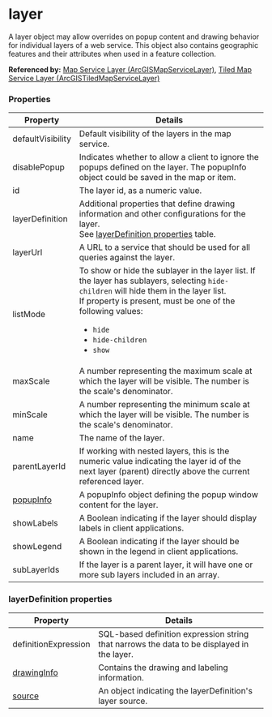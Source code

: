 # layer

A layer object may allow overrides on popup content and drawing behavior for individual layers of a web service. This object also contains geographic features and their attributes when used in a feature collection.

**Referenced by:** [Map Service Layer (ArcGISMapServiceLayer)](mapServiceLayer.md), [Tiled Map Service Layer (ArcGISTiledMapServiceLayer)](tiledMapServiceLayer.md)

### Properties

| Property | Details
| --- | ---
| defaultVisibility | Default visibility of the layers in the map service.
| disablePopup | Indicates whether to allow a client to ignore the popups defined on the layer. The popupInfo object could be saved in the map or item.
| id | The layer id, as a numeric value.
| layerDefinition | Additional properties that define drawing information and other configurations for the layer.<br>See [layerDefinition properties](#layerdefinition-properties) table.
| layerUrl | A URL to a service that should be used for all queries against the layer.
| listMode | To show or hide the sublayer in the layer list. If the layer has sublayers, selecting `hide-children` will hide them in the layer list.<br>If property is present, must be one of the following values: <ul><li>`hide`</li><li>`hide-children`</li><li>`show`</li></ul>
| maxScale | A number representing the maximum scale at which the layer will be visible. The number is the scale's denominator.
| minScale | A number representing the minimum scale at which the layer will be visible. The number is the scale's denominator.
| name | The name of the layer.
| parentLayerId | If working with nested layers, this is the numeric value indicating the layer id of the next layer (parent) directly above the current referenced layer.
| [popupInfo](popupInfo.md) | A popupInfo object defining the popup window content for the layer.
| showLabels | A Boolean indicating if the layer should display labels in client applications.
| showLegend | A Boolean indicating if the layer should be shown in the legend in client applications.
| subLayerIds | If the layer is a parent layer, it will have one or more sub layers included in an array.


### layerDefinition properties

| Property | Details
| --- | ---
| definitionExpression | SQL-based definition expression string that narrows the data to be displayed in the layer.
| [drawingInfo](drawingInfo.md) | Contains the drawing and labeling information.
| [source](source.md) | An object indicating the layerDefinition's layer source.




